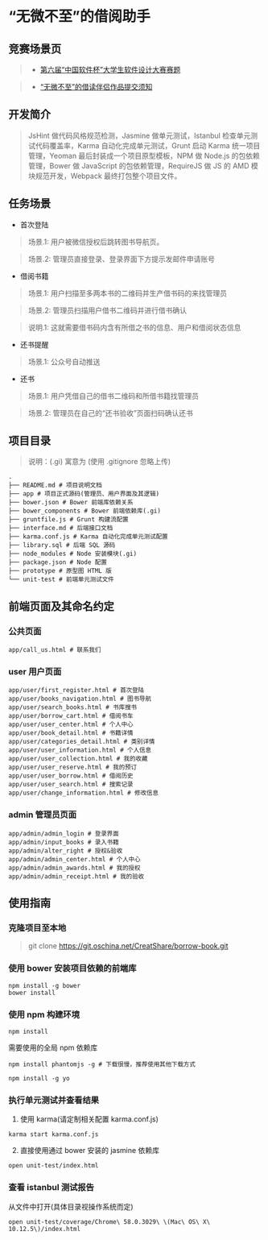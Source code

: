 # “无微不至”的借阅助手

## 竞赛场景页

> * [第六届“中国软件杯”大学生软件设计大赛赛题](http://www.cnsoftbei.com/bencandy.php?fid=148&aid=1532)

> * [“无微不至”的借读伴侣作品提交须知](http://www.cnsoftbei.com/bencandy.php?fid=148&aid=1562)

## 开发简介

> JsHint 做代码风格规范检测，Jasmine 做单元测试，Istanbul 检查单元测试代码覆盖率，Karma 自动化完成单元测试，Grunt 启动 Karma 统一项目管理，Yeoman 最后封装成一个项目原型模板，NPM 做 Node.js 的包依赖管理，Bower 做 JavaScript 的包依赖管理，RequireJS 做 JS 的 AMD 模块规范开发，Webpack 最终打包整个项目文件。

## 任务场景

* 首次登陆

> 场景.1: 用户被微信授权后跳转图书导航页。

> 场景.2: 管理员直接登录、登录界面下方提示发邮件申请账号

* 借阅书籍

> 场景.1: 用户扫描至多两本书的二维码并生产借书码的来找管理员

> 场景.2: 管理员扫描用户借书二维码并进行借书确认

> 说明.1: 这就需要借书码内含有所借之书的信息、用户和借阅状态信息

* 还书提醒

> 场景.1: 公众号自动推送

* 还书

> 场景.1: 用户凭借自己的借书二维码和所借书籍找管理员

> 场景.2: 管理员在自己的“还书验收”页面扫码确认还书

## 项目目录

> 说明：(.gi) 寓意为 (使用 .gitignore 忽略上传)

```
.
├── README.md # 项目说明文档
├── app # 项目正式源码(管理员、用户界面及其逻辑)
├── bower.json # Bower 前端库依赖关系
├── bower_components # Bower 前端依赖库(.gi)
├── gruntfile.js # Grunt 构建流配置
├── interface.md # 后端接口文档
├── karma.conf.js # Karma 自动化完成单元测试配置
├── library.sql # 后端 SQL 源码
├── node_modules # Node 安装模块(.gi)
├── package.json # Node 配置
├── prototype # 原型图 HTML 版
└── unit-test # 前端单元测试文件
```

## 前端页面及其命名约定

### 公共页面

```
app/call_us.html # 联系我们
```

### user 用户页面

```
app/user/first_register.html # 首次登陆
app/user/books_navigation.html # 图书导航
app/user/search_books.html # 书库搜书
app/user/borrow_cart.html # 借阅书车
app/user/user_center.html # 个人中心
app/user/book_detail.html # 书籍详情
app/user/categories_detail.html # 类别详情
app/user/user_information.html # 个人信息
app/user/user_collection.html # 我的收藏
app/user/user_reserve.html # 我的预订
app/user/user_borrow.html # 借阅历史
app/user/user_search.html # 搜索记录
app/user/change_information.html # 修改信息
```

### admin 管理员页面

```
app/admin/admin_login # 登录界面
app/admin/input_books # 录入书籍
app/admin/alter_right # 授权&验收
app/admin/admin_center.html # 个人中心
app/admin/admin_awards.html # 我的授权
app/admin/admin_receipt.html # 我的验收
```

## 使用指南

### 克隆项目至本地

> git clone https://git.oschina.net/CreatShare/borrow-book.git

### 使用 bower 安装项目依赖的前端库

```
npm install -g bower
bower install
```

### 使用 npm 构建环境

```
npm install
```

需要使用的全局 npm 依赖库

```
npm install phantomjs -g # 下载很慢，推荐使用其他下载方式
```

```
npm install -g yo
```

### 执行单元测试并查看结果

1. 使用 karma(请定制相关配置 karma.conf.js)

```
karma start karma.conf.js
```

2. 直接使用通过 bower 安装的 jasmine 依赖库 

```
open unit-test/index.html
```

### 查看 istanbul 测试报告

从文件中打开(具体目录视操作系统而定)

```
open unit-test/coverage/Chrome\ 58.0.3029\ \(Mac\ OS\ X\ 10.12.5\)/index.html
```
